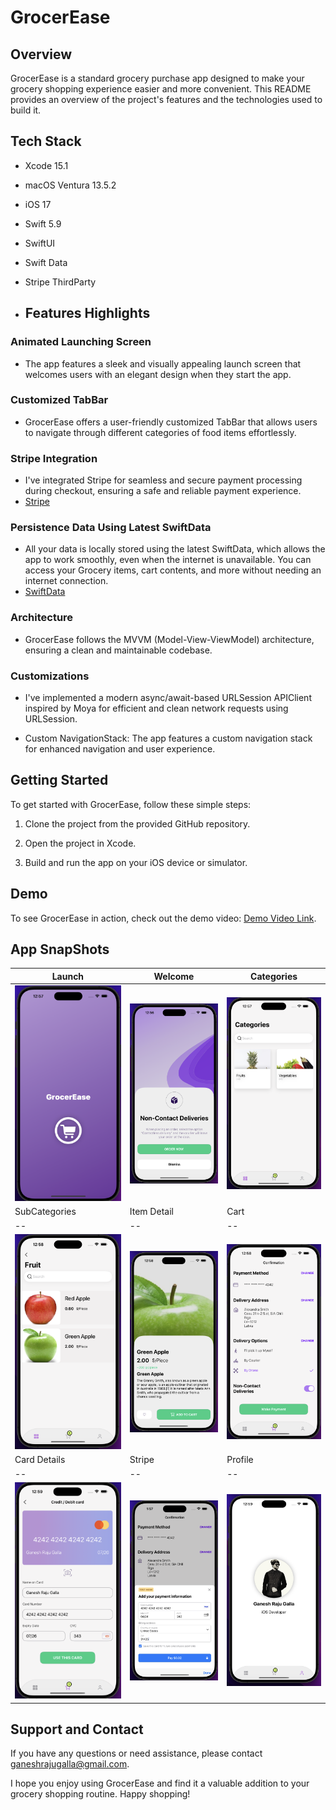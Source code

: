 
# GrocerEase

## Overview

GrocerEase is a standard grocery purchase app designed to make your grocery shopping experience easier and more convenient. This README provides an overview of the project's features and the technologies used to build it.

## Tech Stack

- Xcode 15.1
- macOS Ventura 13.5.2
- iOS 17
- Swift 5.9
- SwiftUI
- Swift Data
- Stripe ThirdParty

- ## Features Highlights

### Animated Launching Screen

- The app features a sleek and visually appealing launch screen that welcomes users with an elegant design when they start the app.

### Customized TabBar

- GrocerEase offers a user-friendly customized TabBar that allows users to navigate through different categories of food items effortlessly.

### Stripe Integration

- I've integrated Stripe for seamless and secure payment processing during checkout, ensuring a safe and reliable payment experience.
- [Stripe](https://stripe.com/docs/libraries/ios)


### Persistence Data Using Latest SwiftData

- All your data is locally stored using the latest SwiftData, which allows the app to work smoothly, even when the internet is unavailable. You can access your Grocery items, cart contents, and more without needing an internet connection.
- [SwiftData](https://developer.apple.com/xcode/swiftdata/)

### Architecture

- GrocerEase follows the MVVM (Model-View-ViewModel) architecture, ensuring a clean and maintainable codebase.

### Customizations

- I've implemented a modern async/await-based URLSession APIClient inspired by Moya for efficient and clean network requests using URLSession.
  
- Custom NavigationStack: The app features a custom navigation stack for enhanced navigation and user experience.

## Getting Started

To get started with GrocerEase, follow these simple steps:

1. Clone the project from the provided GitHub repository.

2. Open the project in Xcode.

3. Build and run the app on your iOS device or simulator.

## Demo

To see GrocerEase in action, check out the demo video: [Demo Video Link](https://drive.google.com/drive/folders/1yeeI18U0cGxDnRgJj4TqvPDNmwPfmn5d?usp=sharing).

## App SnapShots
| Launch | Welcome | Categories |
| -- | -- | -- |
| ![Launch](GrocerEase/Media/Launch.png) | ![Welcome](GrocerEase/Media/Welcome.png) | ![Categories](GrocerEase/Media/Categories.png) 
| SubCategories | Item Detail | Cart |
| -- | -- | -- |
| ![SubCategories](GrocerEase/Media/SubCategory.png) | ![Item Detail](GrocerEase/Media/Detail.png) | ![Payment](GrocerEase/Media/PaymentConfirmation.png)
| Card Details | Stripe | Profile |
| -- | -- | -- |
| ![Card Details](GrocerEase/Media/CardDetails.png)  |  ![Stripe](GrocerEase/Media/Stripe.png) | ![Profile](GrocerEase/Media/Profile.png) 


## Support and Contact

If you have any questions or need assistance, please contact ganeshrajugalla@gmail.com.

I hope you enjoy using GrocerEase and find it a valuable addition to your grocery shopping routine. Happy shopping!


